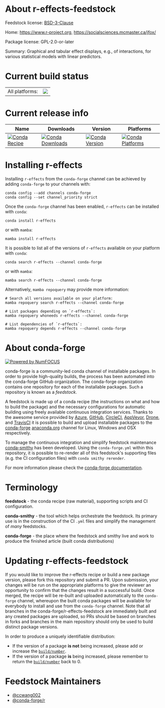 About r-effects-feedstock
=========================

Feedstock license: [BSD-3-Clause](https://github.com/conda-forge/r-effects-feedstock/blob/main/LICENSE.txt)

Home: https://www.r-project.org, https://socialsciences.mcmaster.ca/jfox/

Package license: GPL-2.0-or-later

Summary:  Graphical and tabular effect displays, e.g., of interactions, for  various statistical models with linear predictors.

Current build status
====================


<table><tr><td>All platforms:</td>
    <td>
      <a href="https://dev.azure.com/conda-forge/feedstock-builds/_build/latest?definitionId=1100&branchName=main">
        <img src="https://dev.azure.com/conda-forge/feedstock-builds/_apis/build/status/r-effects-feedstock?branchName=main">
      </a>
    </td>
  </tr>
</table>

Current release info
====================

| Name | Downloads | Version | Platforms |
| --- | --- | --- | --- |
| [![Conda Recipe](https://img.shields.io/badge/recipe-r--effects-green.svg)](https://anaconda.org/conda-forge/r-effects) | [![Conda Downloads](https://img.shields.io/conda/dn/conda-forge/r-effects.svg)](https://anaconda.org/conda-forge/r-effects) | [![Conda Version](https://img.shields.io/conda/vn/conda-forge/r-effects.svg)](https://anaconda.org/conda-forge/r-effects) | [![Conda Platforms](https://img.shields.io/conda/pn/conda-forge/r-effects.svg)](https://anaconda.org/conda-forge/r-effects) |

Installing r-effects
====================

Installing `r-effects` from the `conda-forge` channel can be achieved by adding `conda-forge` to your channels with:

```
conda config --add channels conda-forge
conda config --set channel_priority strict
```

Once the `conda-forge` channel has been enabled, `r-effects` can be installed with `conda`:

```
conda install r-effects
```

or with `mamba`:

```
mamba install r-effects
```

It is possible to list all of the versions of `r-effects` available on your platform with `conda`:

```
conda search r-effects --channel conda-forge
```

or with `mamba`:

```
mamba search r-effects --channel conda-forge
```

Alternatively, `mamba repoquery` may provide more information:

```
# Search all versions available on your platform:
mamba repoquery search r-effects --channel conda-forge

# List packages depending on `r-effects`:
mamba repoquery whoneeds r-effects --channel conda-forge

# List dependencies of `r-effects`:
mamba repoquery depends r-effects --channel conda-forge
```


About conda-forge
=================

[![Powered by
NumFOCUS](https://img.shields.io/badge/powered%20by-NumFOCUS-orange.svg?style=flat&colorA=E1523D&colorB=007D8A)](https://numfocus.org)

conda-forge is a community-led conda channel of installable packages.
In order to provide high-quality builds, the process has been automated into the
conda-forge GitHub organization. The conda-forge organization contains one repository
for each of the installable packages. Such a repository is known as a *feedstock*.

A feedstock is made up of a conda recipe (the instructions on what and how to build
the package) and the necessary configurations for automatic building using freely
available continuous integration services. Thanks to the awesome service provided by
[Azure](https://azure.microsoft.com/en-us/services/devops/), [GitHub](https://github.com/),
[CircleCI](https://circleci.com/), [AppVeyor](https://www.appveyor.com/),
[Drone](https://cloud.drone.io/welcome), and [TravisCI](https://travis-ci.com/)
it is possible to build and upload installable packages to the
[conda-forge](https://anaconda.org/conda-forge) [anaconda.org](https://anaconda.org/)
channel for Linux, Windows and OSX respectively.

To manage the continuous integration and simplify feedstock maintenance
[conda-smithy](https://github.com/conda-forge/conda-smithy) has been developed.
Using the ``conda-forge.yml`` within this repository, it is possible to re-render all of
this feedstock's supporting files (e.g. the CI configuration files) with ``conda smithy rerender``.

For more information please check the [conda-forge documentation](https://conda-forge.org/docs/).

Terminology
===========

**feedstock** - the conda recipe (raw material), supporting scripts and CI configuration.

**conda-smithy** - the tool which helps orchestrate the feedstock.
                   Its primary use is in the construction of the CI ``.yml`` files
                   and simplify the management of *many* feedstocks.

**conda-forge** - the place where the feedstock and smithy live and work to
                  produce the finished article (built conda distributions)


Updating r-effects-feedstock
============================

If you would like to improve the r-effects recipe or build a new
package version, please fork this repository and submit a PR. Upon submission,
your changes will be run on the appropriate platforms to give the reviewer an
opportunity to confirm that the changes result in a successful build. Once
merged, the recipe will be re-built and uploaded automatically to the
`conda-forge` channel, whereupon the built conda packages will be available for
everybody to install and use from the `conda-forge` channel.
Note that all branches in the conda-forge/r-effects-feedstock are
immediately built and any created packages are uploaded, so PRs should be based
on branches in forks and branches in the main repository should only be used to
build distinct package versions.

In order to produce a uniquely identifiable distribution:
 * If the version of a package **is not** being increased, please add or increase
   the [``build/number``](https://docs.conda.io/projects/conda-build/en/latest/resources/define-metadata.html#build-number-and-string).
 * If the version of a package **is** being increased, please remember to return
   the [``build/number``](https://docs.conda.io/projects/conda-build/en/latest/resources/define-metadata.html#build-number-and-string)
   back to 0.

Feedstock Maintainers
=====================

* [@ccwang002](https://github.com/ccwang002/)
* [@conda-forge/r](https://github.com/orgs/conda-forge/teams/r/)

